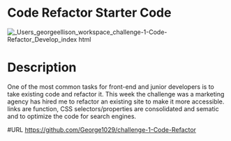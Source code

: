 # Code Refactor Starter Code
![_Users_georgeellison_workspace_challenge-1-Code-Refactor_Develop_index html](https://user-images.githubusercontent.com/86498616/129503508-dab8807b-ec85-492d-83e4-b675ecdf16a0.png)

# Description
One of the most common tasks for front-end and junior developers is to take existing code and refactor it. This week the challenge was a marketing agency has hired me to refactor an existing site to make it more accessible. links are function, CSS selectors/properties are consolidated and sematic and to optimize the code for search engines.

#URL
https://github.com/George1029/challenge-1-Code-Refactor
